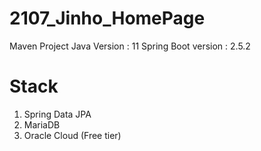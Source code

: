 # 2107_Jinho_HomePage

Maven Project
Java Version : 11
Spring Boot version : 2.5.2


# Stack
1. Spring Data JPA
2. MariaDB
3. Oracle Cloud (Free tier)